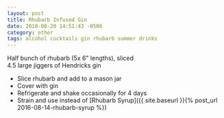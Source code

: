 ```yaml
---
layout: post
title: Rhubarb Infused Gin
date: 2018-08-20 14:51:43 -0500
category: other
tags: alcohol cocktails gin rhubarb summer drinks
---
```

Half bunch of rhubarb (5x 6" lengths), sliced  
4.5 large jiggers of Hendricks gin  
* Slice rhubarb and add to a mason jar
* Cover with gin
* Refrigerate and shake occasionally for 4 days
* Strain and use instead of [Rhubarb Syrup]({{ site.baseurl }}{% post_url 2016-08-14-rhubarb-syrup %})
